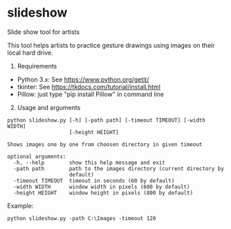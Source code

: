 # slideshow
Slide show tool for artists

This tool helps artists to practice gesture drawings using images on their local hard drive.

1. Requirements

- Python 3.x: See https://www.python.org/getit/
- tkinter: See https://tkdocs.com/tutorial/install.html
- Pillow: just type "pip install Pillow" in command line

2. Usage and arguments

```
python slideshow.py [-h] [-path path] [-timeout TIMEOUT] [-width WIDTH]
                    [-height HEIGHT]

Shows images one by one from choosen directory in given timeout

optional arguments:
  -h, --help        show this help message and exit
  -path path        path to the images directory (current directory by
                    default)
  -timeout TIMEOUT  timeout in seconds (60 by default)
  -width WIDTH      window width in pixels (600 by default)
  -height HEIGHT    window height in pixels (800 by default)
  ```

Example: 
```
python slideshow.py -path C:\Images -timeout 120
```
